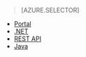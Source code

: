> [AZURE.SELECTOR]
- [Portal](../articles/media-services/media-services-portal-vod-get-started.md)
- [.NET](../articles/media-services/media-services-dotnet-get-started.md)
- [REST API](../articles/media-services/media-services-rest-get-started.md)
- [Java](../articles/media-services/media-services-java-how-to-use.md)


<!--HONumber=Sep16_HO3-->


